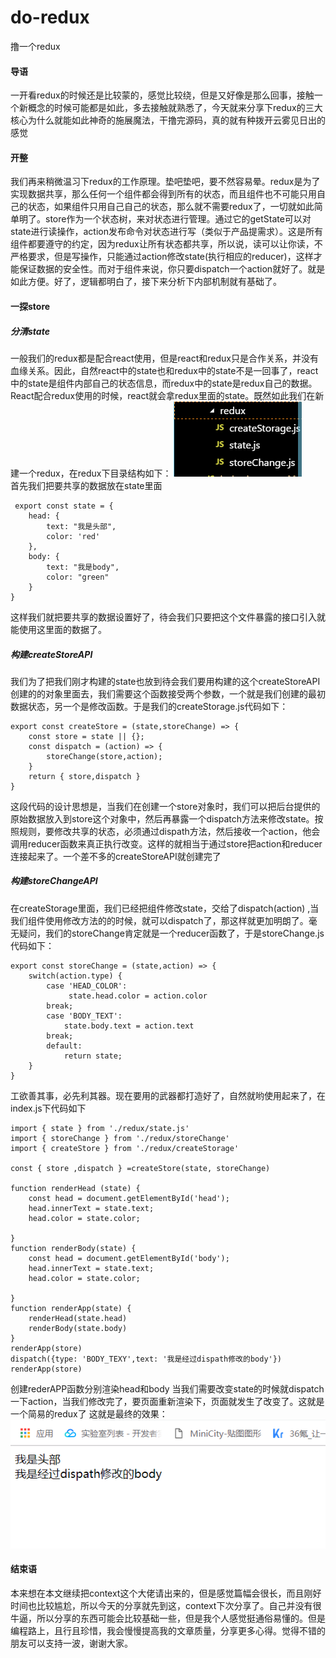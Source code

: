 # do-redux
撸一个redux
#### 导语
一开看redux的时候还是比较蒙的，感觉比较绕，但是又好像是那么回事，接触一个新概念的时候可能都是如此，多去接触就熟悉了，今天就来分享下redux的三大核心为什么就能如此神奇的施展魔法，干撸完源码，真的就有种拨开云雾见日出的感觉

#### 开整
我们再来稍微温习下redux的工作原理。垫吧垫吧，要不然容易晕。redux是为了实现数据共享，那么任何一个组件都会得到所有的状态，而且组件也不可能只用自己的状态，如果组件只用自己自己的状态，那么就不需要redux了，一切就如此简单明了。store作为一个状态树，来对状态进行管理。通过它的getState可以对state进行读操作，action发布命令对状态进行写（类似于产品提需求）。这是所有组件都要遵守的约定，因为redux让所有状态都共享，所以说，读可以让你读，不严格要求，但是写操作，只能通过action修改state(执行相应的reducer)，这样才能保证数据的安全性。而对于组件来说，你只要dispatch一个action就好了。就是如此方便。好了，逻辑都明白了，接下来分析下内部机制就有基础了。

#### 一探store
##### 分清state
一般我们的redux都是配合react使用，但是react和redux只是合作关系，并没有血缘关系。因此，自然react中的state也和redux中的state不是一回事了，react中的state是组件内部自己的状态信息，而redux中的state是redux自己的数据。React配合redux使用的时候，react就会拿redux里面的state。既然如此我们在新建一个redux，在redux下目录结构如下：
![redux目录结构](./1.png)  
首先我们把要共享的数据放在state里面
~~~
 export const state = {
    head: {
        text: "我是头部",
        color: 'red'
    },
    body: {
        text: "我是body",
        color: "green"
    }
}
~~~
这样我们就把要共享的数据设置好了，待会我们只要把这个文件暴露的接口引入就能使用这里面的数据了。  
##### 构建createStoreAPI
我们为了把我们刚才构建的state也放到待会我们要用构建的这个createStoreAPI创建的的对象里面去，我们需要这个函数接受两个参数，一个就是我们创建的最初数据状态，另一个是修改函数。于是我们的createStorage.js代码如下：
~~~
export const createStore = (state,storeChange) => {
    const store = state || {};
    const dispatch = (action) => {
        storeChange(store,action);
    }
    return { store,dispatch }
}
~~~
这段代码的设计思想是，当我们在创建一个store对象时，我们可以把后台提供的原始数据放入到store这个对象中，然后再暴露一个dispatch方法来修改state。按照规则，要修改共享的状态，必须通过dispath方法，然后接收一个action，他会调用reducer函数来真正执行改变。这样的就相当于通过store把action和reducer连接起来了。一个差不多的createStoreAPI就创建完了
##### 构建storeChangeAPI
在createStorage里面，我们已经把组件修改state，交给了dispatch(action) ,当我们组件使用修改方法的的时候，就可以dispatch了，那这样就更加明朗了。毫无疑问，我们的storeChange肯定就是一个reducer函数了，于是storeChange.js代码如下：
~~~
export const storeChange = (state,action) => {
    switch(action.type) {
        case 'HEAD_COLOR':
             state.head.color = action.color
        break;
        case 'BODY_TEXT':
            state.body.text = action.text
        break;
        default: 
            return state;
    }
}
~~~
工欲善其事，必先利其器。现在要用的武器都打造好了，自然就哟使用起来了，在index.js下代码如下
~~~
import { state } from './redux/state.js'
import { storeChange } from './redux/storeChange'
import { createStore } from './redux/createStorage'

const { store ,dispatch } =createStore(state, storeChange)

function renderHead (state) {
    const head = document.getElementById('head');
    head.innerText = state.text;
    head.color = state.color;

}
function renderBody(state) {
    const head = document.getElementById('body');
    head.innerText = state.text;
    head.color = state.color;

}
function renderApp(state) {
    renderHead(state.head)
    renderBody(state.body)
}
renderApp(store)
dispatch({type: 'BODY_TEXY',text: '我是经过dispath修改的body'})
renderApp(store)
~~~
创建rederAPP函数分别渲染head和body
当我们需要改变state的时候就dispatch一下action，当我们修改完了，要页面重新渲染下，页面就发生了改变了。这就是一个简易的redux了
这就是最终的效果：  
![效果图](./2.png)

#### 结束语
本来想在本文继续把context这个大佬请出来的，但是感觉篇幅会很长，而且刚好时间也比较尴尬，所以今天的分享就先到这，context下次分享了。自己并没有很牛逼，所以分享的东西可能会比较基础一些，但是我个人感觉挺通俗易懂的。但是编程路上，且行且珍惜，我会慢慢提高我的文章质量，分享更多心得。觉得不错的朋友可以支持一波，谢谢大家。
